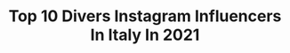 ---
title: Top 10 Divers Instagram Influencers In Italy In 2021
description: >-
  Find top divers Instagram influencers in Italy in 2021. Most popular hashtags: #diving #summer #sport.
platform: Instagram
hits: 415
text_top: Identify the top-rated Instagram accounts on inBeat.
text_bottom: Our database holds 415 Instagram influencers like this in Italy for you to pitch.
profiles:
  - username: "nomercyblake"
    fullname: >-
      BLAKE 🌊🧑‍🦲
    bio: >-
      Occhi Diversi
    location: "Italy"
    followers: 8215
    engagement: 1487
    commentsToLikes: 0.041013
    id: ck5ccy0xoi71b0i11lcobc307
    verified: true
    hashtags: ""
  - username: "maryamcheriff"
    fullname: >-
      Maryam 🦋
    bio: >-
      Grazie a mamma che mi ha fatta un po’ diversa 🎂19teen 📩: maryam@cherif58@gmail.com Youtube:
    location: "Italy"
    followers: 412839
    engagement: 1082
    commentsToLikes: 0.014947
    id: ck8wd13azd9p10j78ujz2jdi6
    verified: false
    hashtags: "#shuffledance, #shufflemusic, #housemusic, #workout"
  - username: "raffaellamennoia"
    fullname: >-
      RAFFAELLA MENNOIA
    bio: >-
      Autrice TV 📺 GYPSY.Mamma di @saki_legio.Mai Influencer.Capisco pensieri diversi dai miei.Flessibile per mantenere la forma.Amo tutti gli animali
    location: "Italy"
    followers: 723486
    engagement: 103
    commentsToLikes: 0.027942
    id: ck5bvn5wgjzrg0i11oowfz70s
    verified: true
    hashtags: "#cia, #buonaserata, #caccia, #cacciatori"
  - username: "debsmadness"
    fullname: >-
      DEBORA CASTELLANO
    bio: >-
      Come emergere nel mondo della moda con IG Fashion Instagram Strategist Stylist | Editor @ninjalitics Project Manager @goooders_ Founder @diversopaper
    location: "Italy"
    followers: 68711
    engagement: 129
    commentsToLikes: 0.074538
    id: ck0u8t01d89fu0i19pdlh52yi
    verified: false
    hashtags: "#posterstore, #poster, #debs, #thegooodtour"
  - username: "chiarapellacanii"
    fullname: >-
      Chiara
    bio: >-
      Italian national diver🇮🇹 European junior gold medalist2017 2xEuropean gold medalist🥇 Dreaming #Tokyo2020 Sponsored by @adidasita 📩: info@eis-team.it
    location: "Italy"
    followers: 6774
    engagement: 1131
    commentsToLikes: 0.018187
    id: ck55lpqsi24fk0i11k68tfz45
    verified: false
    hashtags: "#home, #summer, #sunday, #diving"
  - username: "cagnottotania"
    fullname: >-
      Tania Cagnotto
    bio: >-
      Official instagram 5x Olympic Diver, World Champion 2015, 2x medalist in Rio2016 contact: info@daospa.eu Twitter :@TCagnotto
    location: "Italy"
    followers: 391395
    engagement: 442
    commentsToLikes: 0.006619
    id: ck0w45d4hww980i19r93jmzpg
    verified: true
    hashtags: "#ad, #gravidanza, #mteam20, #gogocorycarson"
  - username: "emidiving"
    fullname: >-
      Noemi Batki
    bio: >-
      3 x Olympic diver, qualified for Tokyo2020 9 × European medallist Esercito/Triestina Nuoto #teamLGS twitter: @emidiving facebook: Noemi Batki fan Page
    location: "Italy"
    followers: 8471
    engagement: 490
    commentsToLikes: 0.032419
    id: ck0vv4ayvnhez0i190yo2ufn5
    verified: true
    hashtags: "#life, #tuffi, #mondaymood, #mare"
  - username: "pesceincucina"
    fullname: >-
      La cucina di pesce online
    bio: >-
      Crediamo che ogni piatto racconti una storia e che i diversi ingredienti abbiano un enorme impatto sul modo in cui la storia si evolve Fidati di noi⬇️
    location: "Italy"
    followers: 15206
    engagement: 582
    commentsToLikes: 0.171370
    id: ck5hpck3hr4r80i11hrpl915t
    verified: false
    hashtags: "#ricettedipesce, #artcomudue, #cucinatedavoi, #ricetteitaliane"
  - username: "ludovicaloda"
    fullname: >-
      Ludovica
    bio: >-
      Italian born ~ the world stole my heart ❀ I’m a lazy yogi and diver ॐ 🐠 ➳ Malta based 🇲🇹 💌 ludovicaloda@gmail.com
    location: "Italy"
    followers: 14154
    engagement: 278
    commentsToLikes: 0.069429
    id: ck13aa85ppe630i19qo2ii29y
    verified: false
    hashtags: "#maltalovers, #maltasociety, #lockdownseries, #nottedellestreghe"
  - username: "pai.esther"
    fullname: >-
      Esther Pai
    bio: >-
      Painter | Digital Illustrator | stories, poetry, diversity, travels, justice | CA © 2016-2020 Esther Pai estherpaistudio@gmail.com
    location: "Italy"
    followers: 7673
    engagement: 931
    commentsToLikes: 0.060770
    id: ck8t7ia9fgwpz0j78wc6u2ac1
    verified: false
    hashtags: "#contemporaryart, #originalillustration, #100daysofart, #artist"
---